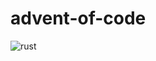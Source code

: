 # advent-of-code

![rust](https://github.com/lchagnoleau/advent-of-code/actions/workflows/rust.yml/badge.svg)
